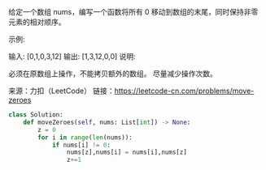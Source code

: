 给定一个数组 nums，编写一个函数将所有 0 移动到数组的末尾，同时保持非零元素的相对顺序。

示例:

输入: [0,1,0,3,12]
输出: [1,3,12,0,0]
说明:

必须在原数组上操作，不能拷贝额外的数组。
尽量减少操作次数。

来源：力扣（LeetCode）
链接：https://leetcode-cn.com/problems/move-zeroes


```python
class Solution:
    def moveZeroes(self, nums: List[int]) -> None:
        z = 0
        for i in range(len(nums)):
            if nums[i] != 0:
                nums[z],nums[i] = nums[i],nums[z]
                z+=1
```                